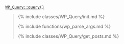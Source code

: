 <p><code><a href="https://developer.wordpress.org/reference/classes/wp_query/query/">WP_Query::query()</a></code></p>

<blockquote>

{% include classes/WP_Query/init.md %}

{% include functions/wp_parse_args.md %}

{% include classes/WP_Query/get_posts.md %}

</blockquote>

